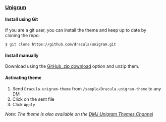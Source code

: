 ### [Unigram](https://github.com/UnigramDev/Unigram)

#### Install using Git

If you are a git user, you can install the theme and keep up to date by cloning the repo:

    $ git clone https://github.com/dracula/unigram.git

#### Install manually

Download using the [GitHub .zip download](https://github.com/dracula/unigram/archive/master.zip) option and unzip them.

#### Activating theme

1. Send `Dracula.unigram-theme` from `/sample/Dracula.unigram-theme` to any DM
2. Click on the sent file
3. Click `Apply`

_Note: The theme is also available on the [DMJ Unigram Themes Channel](https://t.me/DMJ_UnigramThemes/51)_
